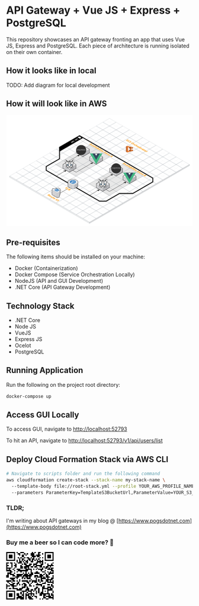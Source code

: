 # API Gateway + Vue JS + Express + PostgreSQL 

This repository showcases an API gateway fronting an app that uses Vue JS, Express and PostgreSQL. Each piece of architecture is running isolated on their own container.

## How it looks like in local

TODO: Add diagram for local development

## How it will look like in AWS

![Stack Diagram](https://github.com/allanchua101/api-gateway-vue-express-pg/blob/master/Stack%20Diagram.png "Stack Diagram")

## Pre-requisites

The following items should be installed on your machine:

- Docker          (Containerization)
- Docker Compose  (Service Orchestration Locally)
- NodeJS          (API and GUI Development)
- .NET Core       (API Gateway Development)

## Technology Stack

- .NET Core
- Node JS
- VueJS
- Express JS
- Ocelot
- PostgreSQL

## Running Application

Run the following on the project root directory:

```sh
docker-compose up
```

## Access GUI Locally

To access GUI, navigate to [http://localhost:52793](http://localhost:52793)  

To hit an API, navigate to [http://localhost:52793/v1/api/users/list](http://localhost:52793/v1/api/users/list)

## Deploy Cloud Formation Stack via AWS CLI

```sh
# Navigate to scripts folder and run the following command
aws cloudformation create-stack --stack-name my-stack-name \ 
  --template-body file://root-stack.yml --profile YOUR_AWS_PROFILE_NAME \ 
  --parameters ParameterKey=TemplateS3BucketUrl,ParameterValue=YOUR_S3_URL_HERE
```

### TLDR;
I'm writing about API gateways in my blog @ [https://www.pogsdotnet.com](https://www.pogsdotnet.com)
  
### Buy me a beer so I can code more? :beer:

![QR Code](https://github.com/allanchua101/api-gateway-vue-express-pg/blob/master/QR%20Code.png "QR Code")
